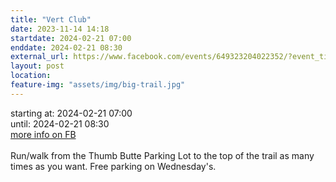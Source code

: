 ```yaml
---
title: "Vert Club"
date: 2023-11-14 14:18
startdate: 2024-02-21 07:00
enddate: 2024-02-21 08:30
external_url: https://www.facebook.com/events/649323204022352/?event_time_id=649324574022215
layout: post
location: 
feature-img: "assets/img/big-trail.jpg"
---
```


starting at: 2024-02-21 07:00<br>until: 2024-02-21 08:30<br><a href="https://www.facebook.com/events/649323204022352/?event_time_id=649324574022215">more info on FB</a><br><br>Run/walk from the Thumb Butte Parking Lot to the top of the trail as many times as you want.  Free parking on Wednesday's.<br>
  <br>
  
